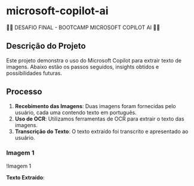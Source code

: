 # microsoft-copilot-ai

🧠🚀 DESAFIO FINAL - BOOTCAMP MICROSOFT COPILOT AI 🚀🧠

## Descrição do Projeto

Este projeto demonstra o uso do Microsoft Copilot para extrair texto de imagens. Abaixo estão os passos seguidos, insights obtidos e possibilidades futuras.

## Processo

1. **Recebimento das Imagens**: Duas imagens foram fornecidas pelo usuário, cada uma contendo texto em português.
2. **Uso de OCR**: Utilizamos ferramentas de OCR para extrair o texto das imagens.
3. **Transcrição do Texto**: O texto extraído foi transcrito e apresentado ao usuário.

### Imagem 1

!Imagem 1

**Texto Extraído**:

